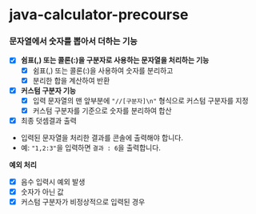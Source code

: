 # java-calculator-precourse
### 문자열에서 숫자를 뽑아서 더하는 기능

- [X]  **쉼표(,) 또는 콜론(:)을 구분자로 사용하는 문자열을 처리하는 기능**
    - [X]  쉼표(,) 또는 콜론(:)을 사용하여 숫자를 분리하고
    - [X]  분리한 합을 계산하여 반환
- [X]  **커스텀 구분자 기능**
    - [X]  입력 문자열의 맨 앞부분에 `"//[구분자]\n"` 형식으로 커스텀 구분자를 지정
    - [X]  커스텀 구분자를 기준으로 숫자를 분리하여 합산
- [X]  최종 덧셈결과 출력
- 입력된 문자열을 처리한 결과를 콘솔에 출력해야 합니다.
- 예: `"1,2:3"`을 입력하면 `결과 : 6`을 출력합니다.

**예외 처리**

- [x]  음수 입력시 예외 발생
- [x]  숫자가 아닌 값
- [x]  커스텀 구분자가 비정상적으로 입력된 경우
